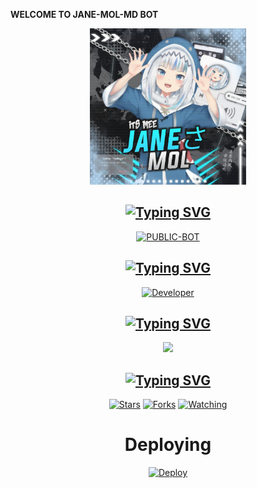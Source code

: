    **WELCOME TO JANE-MOL-MD BOT**

<div align="center">
  <p align="center">
<img src=./media/jane.jpg sizealt="JPEG" width="250" height="250"/>
</p>

## [![Typing SVG](https://readme-typing-svg.herokuapp.com?font=Rockstar-ExtraBold&color=000000&lines=THIS+LANGUAGE;IS+USED;IN+THIS+REPOSITORY)](https://git.io/typing-svg)

 </a>
</p>

<p align="center">
<a href="https://github.com/Itsme-soman"><img title="PUBLIC-BOT" src="https://img.shields.io/static/v1?label=LANGUAGE&message=ENGLISH&color=red"></a>
</p>

## [![Typing SVG](https://readme-typing-svg.herokuapp.com?font=Rockstar-ExtraBold&color=000000&lines=DEVELOPERS+OF+THIS+REPOSITORY)](https://git.io/typing-svg)

 </a>
</p>

<p align="center">
  <a href="https://github.com/Itsme-soman"><img title="Developer" src="https://img.shields.io/badge/Author-Kichu%20and Amru-red.svg?style=for-the-badge&logo=github" /></a>
</p>

  <p align="center">
  <a href="https://github.com/Itsme-soman">

## [![Typing SVG](https://readme-typing-svg.herokuapp.com?font=Rockstar-ExtraBold&color=000000&lines=TOTAL+SIZE+OF+THIS+REPOSITORY)](https://git.io/typing-svg)

 </a>
</p>
    
<a href="https://github.com/Itsme-soman/followers">
<img src="https://img.shields.io/github/repo-size/Itsme-soman/JANE-MOL-MD?color=red&label=REPO%20TOTAL%20SIZE&style=plastic">
<p align="center">

## [![Typing SVG](https://readme-typing-svg.herokuapp.com?font=Rockstar-ExtraBold&color=000000&lines=INFORMATION+OF+THIS;REPOSITORY+MEANS+FORK,STARS;AND+WATCHERS)](https://git.io/typing-svg)

 </a>
</p>
<a href="https://github.com/Itsme-soman/followers"
<img title="Followers" src="https://img.shields.io/github/followers/Itsme-soman?color=blue&style=flat-square"></a>
<a href="https://github.com/Itsme-soman/JANE-MOL-MD/stargazers/"><img title="Stars" src="https://img.shields.io/github/stars/Itsme-soman/JANE-MOL-MD?label=STARS&color=red&style=flat-square"></a>
<a href="https://github.com/Itsme-soman/JANE-MOL-MD/network/members"><img title="Forks" src="https://img.shields.io/github/forks/Itsme-soman/JANE-MOL-MD?label=FORKS&color=red&style=flat-square"></a>
<a href="https://github.com/Itsme-soman/JANE-MOL-MD/watchers"><img title="Watching" src="https://img.shields.io/github/watchers/Itsme-soman/JANE-MOL-MD?label=WATCHERS&color=red&style=flat-square"></a>
</p>


# Deploying

[![Deploy](https://www.herokucdn.com/deploy/button.svg)](https://heroku.com/deploy?template=https://github.com/TOXIC-KICHU/JANE-MOL-MD)
